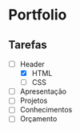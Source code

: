 # Portfolio

## Tarefas

- [ ] Header
    - [x] HTML
    - [ ] CSS
- [ ] Apresentação
- [ ] Projetos
- [ ] Conhecimentos
- [ ] Orçamento
